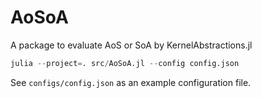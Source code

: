 # AoSoA

A package to evaluate AoS or SoA by KernelAbstractions.jl

```julia
julia --project=. src/AoSoA.jl --config config.json
```

See `configs/config.json` as an example configuration file.